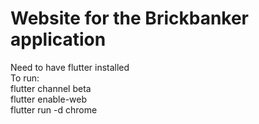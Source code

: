 # Website for the Brickbanker application  
Need to have flutter installed  
To run:   
flutter channel beta  
flutter enable-web  
flutter run -d chrome  
